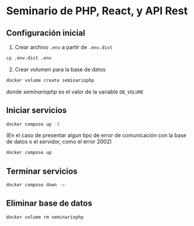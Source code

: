 # Seminario de PHP, React, y API Rest

## Configuración inicial

1. Crear archivo `.env` a partir de `.env.dist`

```bash
cp .env.dist .env
```

2. Crear volumen para la base de datos

```bash
docker volume create seminariophp
```

donde _seminariophp_ es el valor de la variable `DB_VOLUME`

## Iniciar servicios

```bash
docker compose up -d
```

(En el caso de presentar algun tipo de error de comunicación con la base de datos o el servidor, como el error 2002)

```bash
docker compose up
```

## Terminar servicios

```bash
docker compose down -v
```

## Eliminar base de datos

```bash
docker volume rm seminariophp
```
